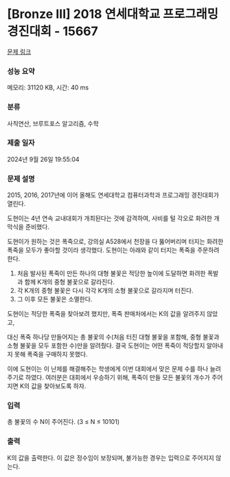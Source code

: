 # [Bronze III] 2018 연세대학교 프로그래밍 경진대회 - 15667 

[문제 링크](https://www.acmicpc.net/problem/15667) 

### 성능 요약

메모리: 31120 KB, 시간: 40 ms

### 분류

사칙연산, 브루트포스 알고리즘, 수학

### 제출 일자

2024년 9월 26일 19:55:04

### 문제 설명

<p>2015, 2016, 2017년에 이어 올해도 연세대학교 컴퓨터과학과 프로그래밍 경진대회가 열린다.</p>

<p>도현이는 4년 연속 교내대회가 개최된다는 것에 감격하여, 사비를 털 각오로 화려한 개막식을 준비했다.</p>

<p>도현이가 원하는 것은 폭죽으로, 강의실 A528에서 천장을 다 뚫어버리며 터지는 화려한 폭죽을 모두가 좋아할 것이라 생각했다. 도현이는 아래와 같이 터지는 폭죽을 주문하려 한다.</p>

<ol>
	<li>처음 발사된 폭죽이 만든 하나의 대형 불꽃은 적당한 높이에 도달하면 화려한 폭발과 함께 K개의 중형 불꽃으로 갈라진다.</li>
	<li>각 K개의 중형 불꽃은 다시 각각 K개의 소형 불꽃으로 갈라지며 터진다.</li>
	<li>그 이후 모든 불꽃은 소멸한다.</li>
</ol>

<p>도현이는 적당한 폭죽을 찾아보려 했지만, 폭죽 판매처에서는 K의 값을 알려주지 않았고,</p>

<p>대신 폭죽 하나당 만들어지는 총 불꽃의 수(처음 터진 대형 불꽃을 포함해, 중형 불꽃과 소형 불꽃을 모두 포함한 수)만을 알려줬다. 결국 도현이는 어떤 폭죽이 적당할지 알아내지 못해 폭죽을 구매하지 못했다.</p>

<p>이에 도현이는 이 난제를 해결해주는 학생에게 이번 대회에서 맞은 문제 수를 하나 늘려주기로 하였다. 여러분은 대회에서 우승하기 위해, 폭죽이 만들 모든 불꽃의 개수가 주어지면 K의 값을 찾아보도록 하자.</p>

### 입력 

 <p>총 불꽃의 수 N이 주어진다. (3 ≤ N ≤ 10101)</p>

### 출력 

 <p>K의 값을 출력한다. 이 값은 정수임이 보장되며, 불가능한 경우는 입력으로 주어지지 않는다.</p>

